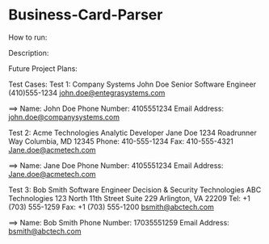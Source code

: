 # Business-Card-Parser
How to run:


Description:



Future Project Plans:





Test Cases:
Test 1:
Company Systems
John Doe
Senior Software Engineer
(410)555-1234
john.doe@entegrasystems.com

==>
Name: John Doe
Phone Number: 4105551234
Email Address: john.doe@companysystems.com


Test 2:
Acme Technologies
Analytic Developer
Jane Doe
1234 Roadrunner Way
Columbia, MD 12345
Phone: 410-555-1234
Fax: 410-555-4321
Jane.doe@acmetech.com

==>
Name: Jane Doe
Phone Number: 4105551234
Email Address: Jane.doe@acmetech.com

Test 3: 
Bob Smith
Software Engineer
Decision & Security Technologies
ABC Technologies
123 North 11th Street
Suite 229
Arlington, VA 22209
Tel: +1 (703) 555-1259
Fax: +1 (703) 555-1200
bsmith@abctech.com

==>
Name: Bob Smith
Phone Number: 17035551259
Email Address: bsmith@abctech.com

